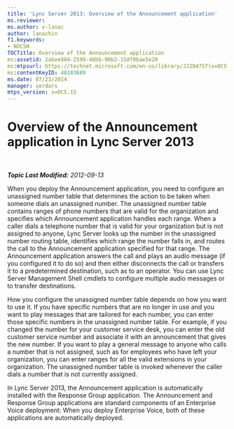 ```yaml
---
title: 'Lync Server 2013: Overview of the Announcement application'
ms.reviewer: 
ms.author: v-lanac
author: lanachin
f1.keywords:
- NOCSH
TOCTitle: Overview of the Announcement application
ms:assetid: 2abee804-2599-48bb-90b2-15df0bae5e20
ms:mtpsurl: https://technet.microsoft.com/en-us/library/JJ204757(v=OCS.15)
ms:contentKeyID: 48183689
ms.date: 07/23/2014
manager: serdars
mtps_version: v=OCS.15
---
```


<div data-xmlns="http://www.w3.org/1999/xhtml">

<div class="topic" data-xmlns="http://www.w3.org/1999/xhtml" data-msxsl="urn:schemas-microsoft-com:xslt" data-cs="https://msdn.microsoft.com/">

<div data-asp="https://msdn2.microsoft.com/asp">

# Overview of the Announcement application in Lync Server 2013

</div>

<div id="mainSection">

<div id="mainBody">

<span> </span>

_**Topic Last Modified:** 2012-09-13_

When you deploy the Announcement application, you need to configure an unassigned number table that determines the action to be taken when someone dials an unassigned number. The unassigned number table contains ranges of phone numbers that are valid for the organization and specifies which Announcement application handles each range. When a caller dials a telephone number that is valid for your organization but is not assigned to anyone, Lync Server looks up the number in the unassigned number routing table, identifies which range the number falls in, and routes the call to the Announcement application specified for that range. The Announcement application answers the call and plays an audio message (if you configured it to do so) and then either disconnects the call or transfers it to a predetermined destination, such as to an operator. You can use Lync Server Management Shell cmdlets to configure multiple audio messages or to transfer destinations.

How you configure the unassigned number table depends on how you want to use it. If you have specific numbers that are no longer in use and you want to play messages that are tailored for each number, you can enter those specific numbers in the unassigned number table. For example, if you changed the number for your customer service desk, you can enter the old customer service number and associate it with an announcement that gives the new number. If you want to play a general message to anyone who calls a number that is not assigned, such as for employees who have left your organization, you can enter ranges for all the valid extensions in your organization. The unassigned number table is invoked whenever the caller dials a number that is not currently assigned.

In Lync Server 2013, the Announcement application is automatically installed with the Response Group application. The Announcement and Response Group applications are standard components of an Enterprise Voice deployment: When you deploy Enterprise Voice, both of these applications are automatically deployed.

</div>

<span> </span>

</div>

</div>

</div>

